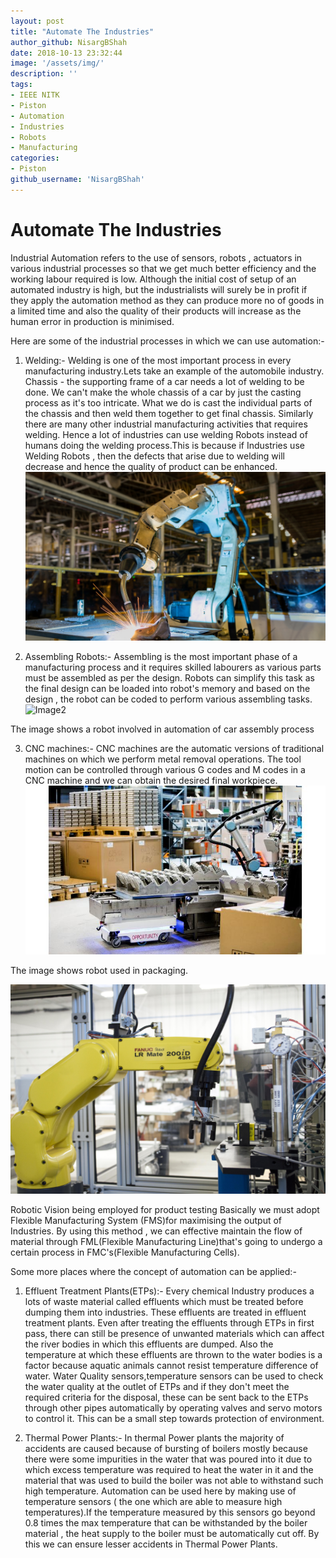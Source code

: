 ```yaml
---
layout: post
title: "Automate The Industries"
author_github: NisargBShah
date: 2018-10-13 23:32:44
image: '/assets/img/'
description: ''
tags:
- IEEE NITK
- Piston
- Automation
- Industries
- Robots
- Manufacturing
categories:
- Piston
github_username: 'NisargBShah'
---
```

# Automate The Industries

Industrial Automation refers to the use of sensors, robots , actuators in various industrial processes so that we get much better efficiency and the working labour required is low. Although the initial cost of setup of an automated industry is high, but the industrialists will surely be in profit if they apply the automation method as they can produce more no of goods in a limited time and also the quality of their products will increase as the human error in production is minimised.

Here are some of the industrial processes in which we can use automation:-

 1. Welding:- Welding is one of the most important process in every manufacturing industry.Lets take an example of the automobile industry. Chassis - the supporting frame of a car needs a lot of welding to be done. We can't make the whole chassis of a car by just the casting process as it's too intricate. What we do is cast the individual parts of the chassis and then weld them together to get final chassis. Similarly there are many other industrial manufacturing activities that requires welding. Hence a lot of industries can use welding Robots instead of humans doing the welding process.This is because if Industries use Welding Robots , then the defects that arise due to welding will decrease and hence the quality of product can be enhanced.
![Image1](/blog/assets/img/Automate-The-Industries/Image1.jpg)

2. Assembling Robots:-
Assembling is the most important phase of a manufacturing process and it requires skilled labourers as various parts must be assembled as per the design. Robots can simplify this task as the final design can be loaded into robot's memory and based on the design , the robot can be coded to perform various assembling tasks.
![Image2](/blog/assets/img/Automate-The-Industries/Image2.jpg)

The image shows a robot involved in automation of car assembly process

3. CNC machines:- CNC machines are the automatic versions of traditional machines on which we perform metal removal operations. The tool motion can be controlled through various G codes and M codes in a CNC machine and we can obtain the desired final workpiece.
![Image3](/blog/assets/img/Automate-The-Industries/Image3.jpg)

The image shows robot used in packaging.

![Image4](/blog/assets/img/Automate-The-Industries/Image4.jpg)

Robotic Vision being employed for product testing Basically we must adopt Flexible Manufacturing System (FMS)for maximising the output of Industries. By using this method , we can effective maintain the flow of material through FML(Flexible Manufacturing Line)that's going to undergo a certain process in FMC's(Flexible Manufacturing Cells).

Some more places where the concept of automation can be applied:-

1. Effluent Treatment Plants(ETPs):- Every chemical Industry produces a lots of waste material called effluents which must be treated before dumping them into industries. These effluents are treated in effluent treatment plants. Even after treating the effluents through ETPs in first pass, there can still be presence of unwanted materials which can affect the river bodies in which this effluents are dumped. Also the temperature at which these effluents are thrown to the water bodies is a factor because aquatic animals cannot resist temperature difference of water. Water Quality sensors,temperature sensors can be used to check the water quality at the outlet of ETPs and if they don't meet the required criteria for the disposal, these can be sent back to the ETPs through other pipes automatically by operating valves and servo motors to control it. This can be a small step towards protection of environment.

2. Thermal Power Plants:- In thermal Power plants the majority of accidents are caused because of bursting of boilers mostly because there were some impurities in the water that was poured into it due to which excess temperature was required to heat the water in it and the material that was used to build the boiler was not able to withstand such high temperature. Automation can be used here by making use of temperature sensors ( the one which are able to measure high temperatures).If the temperature measured by this sensors go beyond 0.8 times the max temperature that can be withstanded by the boiler material , the heat supply to the boiler must be automatically cut off. By this we can ensure lesser accidents in Thermal Power Plants.